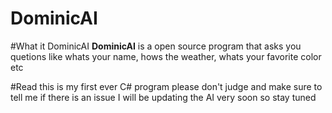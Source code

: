 # DominicAI

#What it DominicAI
**DominicAI** is a open source program that asks you quetions like whats your name, hows the weather, whats your favorite color etc

#Read
this is my first ever C# program please don't judge and make sure to tell me if there is an issue I will be updating the AI very soon so stay tuned
